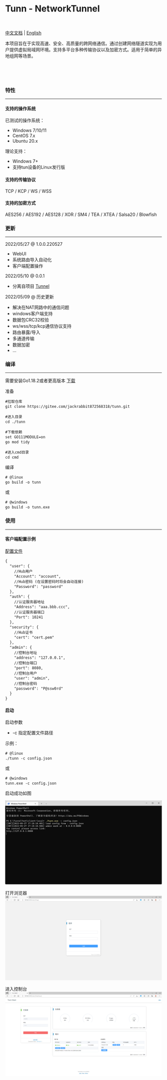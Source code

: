 # Tunn - NetworkTunnel

<br>

[中文文档](./README_CN.md) | [English](./README_EN.md)

本项目旨在于实现高速、安全、高质量的跨网络通信。通过创建网络隧道实现为用户提供虚拟局域网环境。支持多平台多种传输协议以及加密方式。适用于简单的异地组网等场景。

<br>
<br>
<br>

### 特性

--------

#### 支持的操作系统

已测试的操作系统：

- Windows 7/10/11
- CentOS 7.x
- Ubuntu 20.x

理论支持：

- Windows 7+
- 支持tun设备的Linux发行版

#### 支持的传输协议

TCP / KCP / WS / WSS

#### 支持的加密方式

AES256 / AES192 / AES128 / XOR / SM4 / TEA / XTEA / Salsa20 / Blowfish

### 更新

------

2022/05/27 @ 1.0.0.220527

- WebUI
- 系统路由导入自动化
- 客户端配置操作

2022/05/10 @ 0.0.1

- 分离自项目 [Tunnel](https://gitee.com/jackrabbit872568318/tunnel)

2022/05/09 @ 历史更新

- 解决在NAT网路中的通信问题
- windows客户端支持
- 数据包CRC32校验
- ws/wss/tcp/kcp通信协议支持
- 路由暴露/导入
- 多通道传输
- 数据加密
- ...

### 编译

------

需要安装Go1.18.2或者更高版本 [下载](https://golang.google.cn/dl/)

准备

```shell
#拉取仓库
git clone https://gitee.com/jackrabbit872568318/tunn.git

#进入目录
cd ./tunn

#下载依赖
set GO111MODULE=on
go mod tidy

#进入cmd目录
cd cmd
```

编译

```shell
# @linux
go build -o tunn
```

或

```shell
# @windows
go build -o tunn.exe
```

### 使用

------

#### 客户端配置示例

[配置文件](../config/config_full.json)

```text
{
  "user": {
    //Hub用户
    "Account": "account",
    //Hub密码 (在设置密码时将会自动连接)
    "Password": "password"
  },
  "auth": {
    //认证服务器地址
    "Address": "aaa.bbb.ccc",
    //认证服务器端口
    "Port": 10241
  },
  "security": {
    //Hub证书
    "cert": "cert.pem"
  },
  "admin": {
    //控制台地址
    "address": "127.0.0.1",
    //控制台端口
    "port": 8080,
    //控制台用户
    "user": "admin",
    //控制台密码
    "password": "P@ssw0rd"
  }
}
```

#### 启动

启动参数

- -c 指定配置文件路径

示例：

```shell
# @linux
./tunn -c config.json
```

或

```shell
# @windows
tunn.exe -c config.json
```

启动成功如图

![img](./img/powershell_startup.png)

打开浏览器
![img](./img/admin_login.png)

进入控制台
![img](./img/admin_main.png)